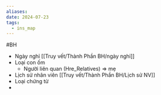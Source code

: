 ```yaml
---
aliases: 
date: 2024-07-23
tags:
  - ins_map
---
```


#BH

- Ngày nghỉ [[Truy vết/Thành Phần BH/ngày nghỉ]]
- Loại con ốm
	- Người liên quan (Hre_Relatives) => mẹ
- Lịch sử nhân viên  [[Truy vết/Thành Phần BH/Lịch sử NV]]
- Loại chứng từ
- 